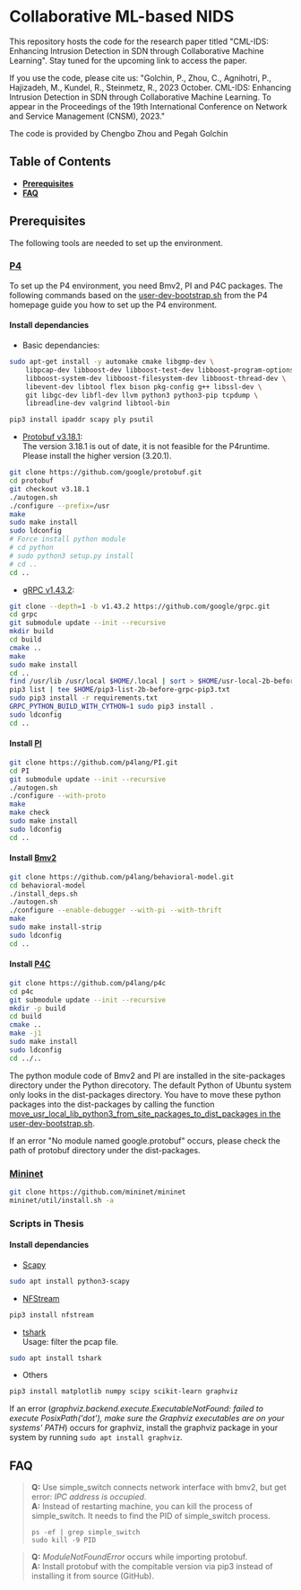 # Collaborative ML-based NIDS
This repository hosts the code for the research paper titled "CML-IDS: Enhancing Intrusion Detection in SDN through Collaborative Machine Learning".
Stay tuned for the upcoming link to access the paper.

If you use the code, please cite us:
"Golchin, P., Zhou, C., Agnihotri, P., Hajizadeh, M., Kundel, R., Steinmetz, R., 2023 October. CML-IDS: Enhancing Intrusion Detection in SDN through Collaborative Machine Learning.
To appear in the Proceedings of the 19th International Conference on Network and Service Management (CNSM), 2023."

The code is provided by Chengbo Zhou and Pegah Golchin
## Table of Contents

- [**Prerequisites**](#prerequisites)
- [**FAQ**](#faq)

## <span id="prerequisites">Prerequisites</span>

The following tools are needed to set up the environment.

### [P4](https://github.com/p4lang)

To set up the P4 environment, you need Bmv2, PI and P4C packages. The following commands based on the [user-dev-bootstrap.sh](https://github.com/p4lang/tutorials/blob/master/vm-ubuntu-20.04/user-dev-bootstrap.sh) from the P4 homepage guide you how to set up the P4 environment.

#### Install dependancies

- Basic dependancies:

```bash
sudo apt-get install -y automake cmake libgmp-dev \
    libpcap-dev libboost-dev libboost-test-dev libboost-program-options-dev libboost-graph-dev libboost-iostreams-dev\
    libboost-system-dev libboost-filesystem-dev libboost-thread-dev \
    libevent-dev libtool flex bison pkg-config g++ libssl-dev \
    git libgc-dev libfl-dev llvm python3 python3-pip tcpdump \
    libreadline-dev valgrind libtool-bin

pip3 install ipaddr scapy ply psutil
```

- [Protobuf v3.18.1](https://github.com/protocolbuffers/protobuf/releases/tag/v3.18.1):  
The version 3.18.1 is out of date, it is not feasible for the P4runtime. Please install the higher version (3.20.1).

```bash
git clone https://github.com/google/protobuf.git
cd protobuf
git checkout v3.18.1
./autogen.sh
./configure --prefix=/usr
make
sudo make install
sudo ldconfig
# Force install python module
# cd python
# sudo python3 setup.py install
# cd ..
cd ..
```

- [gRPC v1.43.2](https://github.com/grpc/grpc/releases/tag/v1.43.2):

```bash
git clone --depth=1 -b v1.43.2 https://github.com/google/grpc.git
cd grpc
git submodule update --init --recursive
mkdir build
cd build
cmake ..
make
sudo make install
cd ..
find /usr/lib /usr/local $HOME/.local | sort > $HOME/usr-local-2b-before-grpc-pip3.txt
pip3 list | tee $HOME/pip3-list-2b-before-grpc-pip3.txt
sudo pip3 install -r requirements.txt
GRPC_PYTHON_BUILD_WITH_CYTHON=1 sudo pip3 install .
sudo ldconfig
cd ..
```

#### Install [PI](https://github.com/p4lang/PI)

```bash
git clone https://github.com/p4lang/PI.git
cd PI
git submodule update --init --recursive
./autogen.sh
./configure --with-proto
make
make check
sudo make install
sudo ldconfig
cd ..
```

#### Install [Bmv2](https://github.com/p4lang/behavioral-model)

```bash
git clone https://github.com/p4lang/behavioral-model.git
cd behavioral-model
./install_deps.sh
./autogen.sh
./configure --enable-debugger --with-pi --with-thrift
make
sudo make install-strip
sudo ldconfig
cd ..
```

#### Install [P4C](https://github.com/p4lang/p4c)

```bash
git clone https://github.com/p4lang/p4c
cd p4c
git submodule update --init --recursive
mkdir -p build
cd build
cmake ..
make -j1
sudo make install
sudo ldconfig
cd ../..
```

The python module code of Bmv2 and PI are installed in the site-packages directory under the Python direcotory. The default Python of Ubuntu system only looks in the dist-packages directory. You have to move these python packages into the dist-packages by calling the function [move_usr_local_lib_python3_from_site_packages_to_dist_packages in the user-dev-bootstrap.sh](https://github.com/p4lang/tutorials/blob/master/vm-ubuntu-20.04/user-dev-bootstrap.sh).  

If an error "No module named google.protobuf" occurs, please check the path of protobuf directory under the dist-packages.

### [Mininet](http://mininet.org/)

```bash
git clone https://github.com/mininet/mininet
mininet/util/install.sh -a
```

### Scripts in Thesis

#### Install dependancies

- [Scapy](https://scapy.readthedocs.io/en/latest/index.html)

```bash
sudo apt install python3-scapy
```

- [NFStream](https://github.com/nfstream)

```bash
pip3 install nfstream
```

- [tshark](https://www.wireshark.org/docs/man-pages/tshark.html)  
Usage: filter the pcap file.

```bash
sudo apt install tshark
```

- Others

```bash
pip3 install matplotlib numpy scipy scikit-learn graphviz
```

If an error (*graphviz.backend.execute.ExecutableNotFound: failed to execute PosixPath('dot'), make sure the Graphviz executables are on your systems' PATH*) occurs for graphviz, install the graphviz package in your system by running `sudo apt install graphviz`.

## <span id="faq">FAQ</span>

> **Q:** Use simple_switch connects network interface with bmv2, but get error: *IPC address is occupied*.  
> **A:** Instead of restarting machine, you can kill the process of simple_switch. It needs to find the PID of simple_switch process.
>
> ```
> ps -ef | grep simple_switch
> sudo kill -9 PID
> ```

> **Q:** *ModuleNotFoundError* occurs while importing protobuf.  
> **A:** Install protobuf with the compitable version via pip3 instead of installing it from source (GitHub).
>
